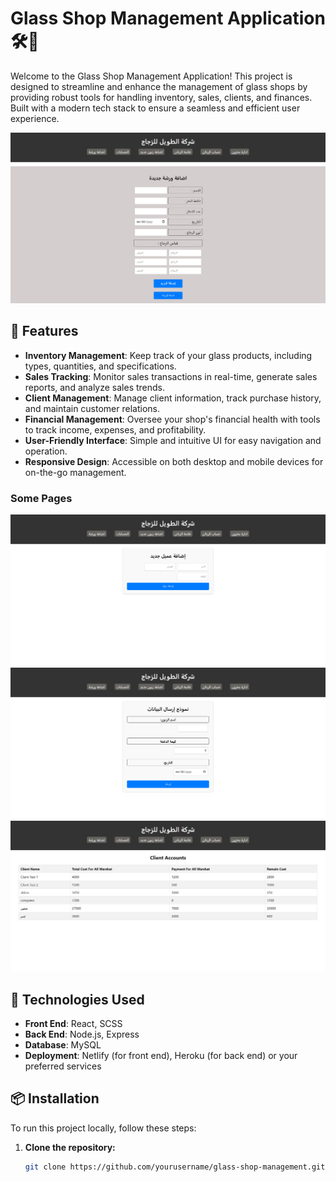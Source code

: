 # Glass Shop Management Application 🛠️💼

Welcome to the Glass Shop Management Application! This project is designed to streamline and enhance the management of glass shops by providing robust tools for handling inventory, sales, clients, and finances. Built with a modern tech stack to ensure a seamless and efficient user experience.

![Glass Shop Management](public/image/mo1.png)

## 🌟 Features

- **Inventory Management**: Keep track of your glass products, including types, quantities, and specifications.
- **Sales Tracking**: Monitor sales transactions in real-time, generate sales reports, and analyze sales trends.
- **Client Management**: Manage client information, track purchase history, and maintain customer relations.
- **Financial Management**: Oversee your shop's financial health with tools to track income, expenses, and profitability.
- **User-Friendly Interface**: Simple and intuitive UI for easy navigation and operation.
- **Responsive Design**: Accessible on both desktop and mobile devices for on-the-go management.

### Some Pages 

![Glass Shop Management](public/image/mo2.png)
![Glass Shop Management](public/image/mo3.png)
![Glass Shop Management](public/image/mo4.png)


## 🚀 Technologies Used

- **Front End**: React, SCSS
- **Back End**: Node.js, Express
- **Database**: MySQL
- **Deployment**: Netlify (for front end), Heroku (for back end) or your preferred services

## 📦 Installation

To run this project locally, follow these steps:

1. **Clone the repository:**
   ```sh
   git clone https://github.com/yourusername/glass-shop-management.git
